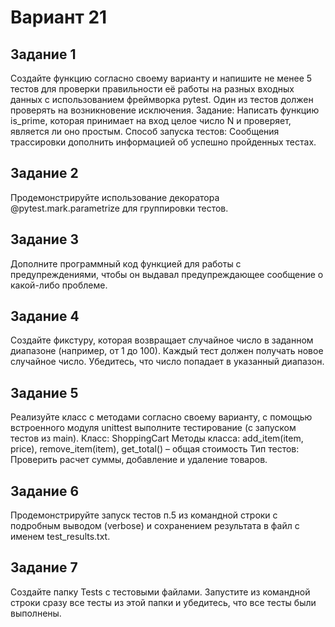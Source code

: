 # Вариант 21

## Задание 1
Создайте функцию согласно своему варианту и напишите не менее 5 тестов
для проверки правильности её работы на разных входных данных с использованием фреймворка pytest. Один из тестов должен проверять на возникновение
исключения.
Задание:
Написать функцию is_prime, которая принимает на вход
целое число N и проверяет, является ли оно простым.
Способ запуска тестов:
Сообщения трассировки дополнить информацией об успешно пройденных тестах.

## Задание 2
Продемонстрируйте использование декоратора @pytest.mark.parametrize для
группировки тестов.

## Задание 3
Дополните программный код функцией для работы с предупреждениями,
чтобы он выдавал предупреждающее сообщение о какой-либо проблеме.

## Задание 4
Создайте фикстуру, которая возвращает случайное число в заданном диапазоне
(например, от 1 до 100). Каждый тест должен получать новое случайное число.
Убедитесь, что число попадает в указанный диапазон.

## Задание 5
Реализуйте класс с методами согласно своему варианту, с помощью встроенного модуля unittest выполните тестирование (с запуском тестов из main).
Класс:
ShoppingCart
Методы класса:
add_item(item, price),
remove_item(item),
get_total() – общая
стоимость
Тип тестов:
Проверить расчет суммы, добавление и удаление товаров.

## Задание 6
Продемонстрируйте запуск тестов п.5 из командной строки с подробным выводом (verbose) и сохранением результата в файл с именем test_results.txt.

## Задание 7
Создайте папку Tests с тестовыми файлами. Запустите из командной строки
сразу все тесты из этой папки и убедитесь, что все тесты были выполнены.
